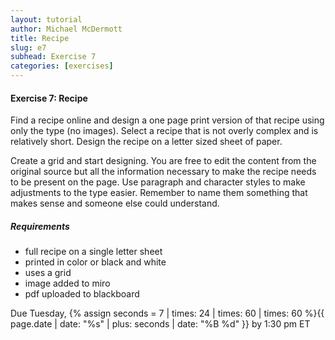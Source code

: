 ```yaml
---
layout: tutorial
author: Michael McDermott
title: Recipe
slug: e7
subhead: Exercise 7
categories: [exercises]
---
```

#### Exercise 7: Recipe
Find a recipe online and design a one page print version of that recipe using only the type (no images). Select a recipe that is not overly complex and is relatively short. Design the recipe on a letter sized sheet of paper.

Create a grid and start designing. You are free to edit the content from the original source but all the information necessary to make the recipe needs to be present on the page. Use paragraph and character styles to make adjustments to the type easier. Remember to name them something that makes sense and someone else could understand.

##### Requirements
* full recipe on a single letter sheet
* printed in color or black and white
* uses a grid 
* image added to miro
* pdf uploaded to blackboard

<span class="due">Due Tuesday, {% assign seconds = 7 | times: 24 | times: 60 | times: 60 %}{{ page.date | date: "%s" | plus: seconds | date: "%B %d" }} by 1:30 pm ET</span>
